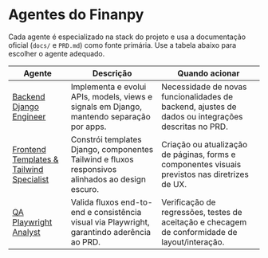 # Agentes do Finanpy

Cada agente é especializado na stack do projeto e usa a documentação oficial (`docs/` e `PRD.md`) como fonte primária. Use a tabela abaixo para escolher o agente adequado.

| Agente | Descrição | Quando acionar |
| --- | --- | --- |
| [Backend Django Engineer](backend-django.md) | Implementa e evolui APIs, models, views e signals em Django, mantendo separação por apps. | Necessidade de novas funcionalidades de backend, ajustes de dados ou integrações descritas no PRD. |
| [Frontend Templates & Tailwind Specialist](frontend-templates.md) | Constrói templates Django, componentes Tailwind e fluxos responsivos alinhados ao design escuro. | Criação ou atualização de páginas, forms e componentes visuais previstos nas diretrizes de UX. |
| [QA Playwright Analyst](qa-playwright.md) | Valida fluxos end-to-end e consistência visual via Playwright, garantindo aderência ao PRD. | Verificação de regressões, testes de aceitação e checagem de conformidade de layout/interação. |
